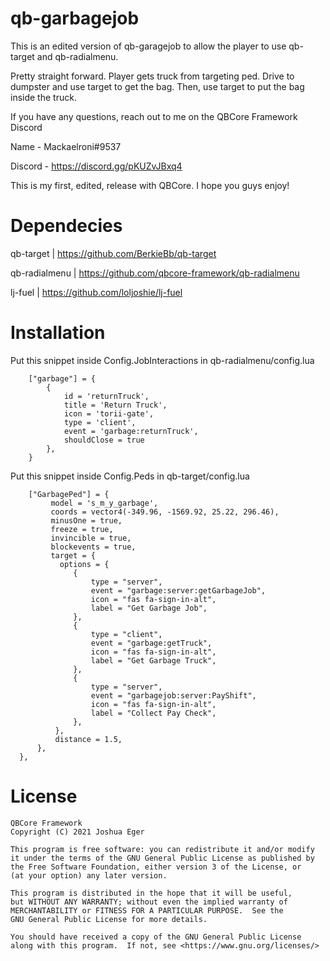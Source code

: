# qb-garbagejob
 This is an edited version of qb-garagejob to allow the player to use qb-target and qb-radialmenu.
 
 Pretty straight forward. Player gets truck from targeting ped. Drive to dumpster and use target to get the bag. Then, use target to put the bag inside the truck.
 
 If you have any questions, reach out to me on the QBCore Framework Discord
 
 Name - Mackaelroni#9537
 
 Discord - https://discord.gg/pKUZvJBxq4
 
 This is my first, edited, release with QBCore. I hope you guys enjoy!
 
# Dependecies
 qb-target | https://github.com/BerkieBb/qb-target
 
 qb-radialmenu | https://github.com/qbcore-framework/qb-radialmenu
 
 lj-fuel | https://github.com/loljoshie/lj-fuel
 
# Installation

Put this snippet inside Config.JobInteractions in qb-radialmenu/config.lua

        ["garbage"] = {
            {
                id = 'returnTruck',
                title = 'Return Truck',
                icon = 'torii-gate',
                type = 'client',
                event = 'garbage:returnTruck',
                shouldClose = true
            },
        }
Put this snippet inside Config.Peds in qb-target/config.lua

        ["GarbagePed"] = {
             model = 's_m_y_garbage', 
             coords = vector4(-349.96, -1569.92, 25.22, 296.46),
             minusOne = true, 
             freeze = true, 
             invincible = true, 
             blockevents = true,
             target = { 
               options = {
                  {
                      type = "server",
                      event = "garbage:server:getGarbageJob",
                      icon = "fas fa-sign-in-alt",
                      label = "Get Garbage Job",
                  },
                  {
                      type = "client",
                      event = "garbage:getTruck",
                      icon = "fas fa-sign-in-alt",
                      label = "Get Garbage Truck",
                  },
                  {
                      type = "server",
                      event = "garbagejob:server:PayShift",
                      icon = "fas fa-sign-in-alt",
                      label = "Collect Pay Check",
                  },
              },
              distance = 1.5,
          },
      },


# License

    QBCore Framework
    Copyright (C) 2021 Joshua Eger

    This program is free software: you can redistribute it and/or modify
    it under the terms of the GNU General Public License as published by
    the Free Software Foundation, either version 3 of the License, or
    (at your option) any later version.

    This program is distributed in the hope that it will be useful,
    but WITHOUT ANY WARRANTY; without even the implied warranty of
    MERCHANTABILITY or FITNESS FOR A PARTICULAR PURPOSE.  See the
    GNU General Public License for more details.

    You should have received a copy of the GNU General Public License
    along with this program.  If not, see <https://www.gnu.org/licenses/>
